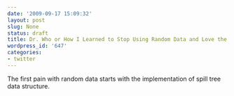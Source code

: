 ```yaml
---
date: '2009-09-17 15:09:32'
layout: post
slug: None
status: draft
title: Dr. Who or How I Learned to Stop Using Random Data and Love the Real World
wordpress_id: '647'
categories:
- twitter
---
```


The first pain with random data starts with the implementation of spill tree data structure.
